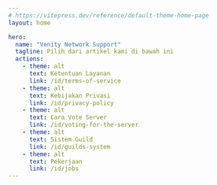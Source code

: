 ```yaml
---
# https://vitepress.dev/reference/default-theme-home-page
layout: home

hero:
  name: "Venity Network Support"
  tagline: Pilih dari artikel kami di bawah ini
  actions:
    - theme: alt
      text: Ketentuan Layanan
      link: /id/terms-of-service
    - theme: alt
      text: Kebijakan Privasi
      link: /id/privacy-policy
    - theme: alt
      text: Cara Vote Server
      link: /id/voting-for-the-server
    - theme: alt
      text: Sistem Guild
      link: /id/guilds-system
    - theme: alt
      text: Pekerjaan
      link: /id/jobs
---
```

